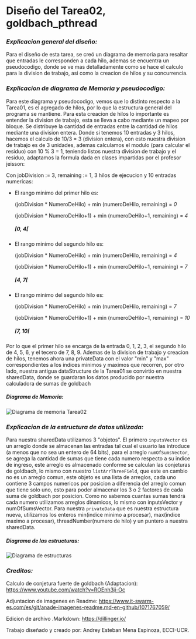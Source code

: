 # Diseño del Tarea02, goldbach_pthread

### _Explicacion general del diseño:_
Para el diseño de esta tarea, se creó un diagrama de memoria para resaltar que entradas le corresponden a cada hilo, ademas se encuentra un pseudocodigo, donde se ve mas detalladamente como se hace el calculo para la division de trabajo, asi como la creacion de hilos y su concurrencia.

### _Explicacion de diagrama de Memoria y pseudocodigo:_
Para este diagrama y pseudocodigo, vemos que lo distinto respecto a la Tarea01, es el agregado de hilos, por lo que la estructura general del programa se mantiene. Para esta creacion de hilos lo importante es entender la division de trabajo, esta se lleva a cabo mediante un mapeo por bloque. Se distribuye la cantidad de entradas entre la cantidad de hilos mediante una division entera. Donde si tenemos 10 entradas y 3 hilos, hacemos el calculo de 10/3 = 3 (division entera), con esto nuestra division de trabajo es de 3 unidades, ademas calculamos el modulo (para calcular el residuo) con 10 % 3 = 1, teniendo listos nuestra division de trabajo y el residuo, adaptamos la formula dada en clases impartidas por el profesor jeisson:

Con jobDivision := 3, remaining := 1, 3 hilos de ejecucion y 10 entradas numericas:

* El rango minimo del primer hilo es:

    (jobDivision * NumeroDeHilo) + min (numeroDeHilo, remaining) = *0*

    (jobDivision * NumeroDeHilo+1) + min (numeroDeHilo+1, remaining) = *4*
    ##### [0, 4[
* El rango minimo del segundo hilo es:

    (jobDivision * NumeroDeHilo) + min (numeroDeHilo, remaining) = *4*

    (jobDivision * NumeroDeHilo+1) + min (numeroDeHilo+1, remaining) = *7*
    ##### [4, 7[
* El rango minimo del segundo hilo es:

    (jobDivision * NumeroDeHilo) + min (numeroDeHilo, remaining) = *7*

    (jobDivision * NumeroDeHilo+1) + min (numeroDeHilo+1, remaining) = *10*
    ##### [7, 10[

Por lo que el primer hilo se encarga de la entrada 0, 1, 2, 3, el segundo hilo de 4, 5, 6, y el tecero de 7, 8, 9. Ademas de la division de trabajo y creacion de hilos, tenemos ahora una privateData con el valor "min" y "max" correspondientes a los indices minimos y maximos que recorren, por otro lado, nuestra antigua dataStructure de la Tarea01 se convirtio en nuestra sharedData, donde se guardaran los datos producido por nuestra calculadora de sumas de goldbach

##### Diagrama de Memoria:
![Diagrama de memoria Tarea02](https://git.ucr.ac.cr/ANDREY.MENAESPINOZA/concurrente21c-andrey_mena_espinoza/-/raw/main/tareas/goldbach_pthread/design/design-Diagrama-goldbach_pthread.PNG)

### _Explicacion de la estructura de datos utilizada:_
Para nuestra sharedData utilizamos 3 "objetos". El primero `inputsVector` es un arreglo donde se almacenan las entradas tal cual el usuario las introduce (a menos que no sea un entero de 64 bits), para el arreglo `numOfSumsVector`, se agrega la cantidad de sumas que tiene cada numero respecto a su indice de ingreso, este arreglo es almacenado conforme se calculan las conjeturas de goldbach, lo mismo con nuestro `listArrThreeField`, que este en cambio no es un arreglo comun, este objeto es una lista de arreglos, cada uno contiene 3 campos numericos por posicion a diferencia del arreglo comun que tiene solo uno, esto para poder almacenar los 3 o 2 factores de cada suma de goldbach por posicion. Como no sabemos cuantas sumas tendrá cada numero utilizamos arreglos dinamicos, lo mismo con inputsVector y numOfSumsVector. Para nuestra `privateData` que es nuestra estructura nueva, utilizamos los enteros min(indice minimo a procesar), max(indice maximo a procesar), threadNumber(numero de hilo) y un puntero a nuestra sharedData.

##### Diagrama de las estructuras:
![Diagrama de estructuras](https://git.ucr.ac.cr/ANDREY.MENAESPINOZA/concurrente21c-andrey_mena_espinoza/-/raw/main/tareas/goldbach_pthread/design/design-DiagramaDeEstructuras-goldbach_pthread.PNG)

### _Creditos:_
Calculo de conjetura fuerte de goldbach (Adaptacion):
https://www.youtube.com/watch?v=ROEnh3ji-Oc

Adjuntacion de imagenes en Readme:
https://www.it-swarm-es.com/es/git/anade-imagenes-readme.md-en-github/1071767059/

Edicion de archivo .Markdown:
https://dillinger.io/

Trabajo diseñado y creado por:
Andrey Esteban Mena Espinoza, ECCI-UCR.
